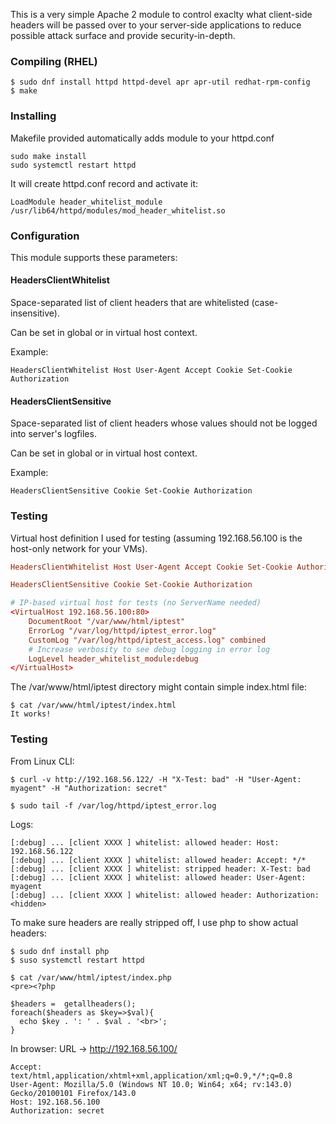 
This is a very simple Apache 2 module to control exaclty what client-side headers will
be passed over to your server-side applications to reduce possible attack surface and
provide security-in-depth.

### Compiling (RHEL)

```
$ sudo dnf install httpd httpd-devel apr apr-util redhat-rpm-config
$ make
```


### Installing

Makefile provided automatically adds module to your httpd.conf

```
sudo make install
sudo systemctl restart httpd
```

It will create httpd.conf record and activate it:

```
LoadModule header_whitelist_module /usr/lib64/httpd/modules/mod_header_whitelist.so
```

### Configuration 

This module supports these parameters:

#### HeadersClientWhitelist

Space-separated list of client headers that are whitelisted (case-insensitive).

Can be set in global or in virtual host context.

Example:
```
HeadersClientWhitelist Host User-Agent Accept Cookie Set-Cookie Authorization
```

#### HeadersClientSensitive

Space-separated list of client headers whose values should not be logged into server's logfiles.

Can be set in global or in virtual host context.

Example: 
```
HeadersClientSensitive Cookie Set-Cookie Authorization
```

### Testing

Virtual host definition I used for testing (assuming 192.168.56.100 is the host-only network 
for your VMs).

```httpd.conf
HeadersClientWhitelist Host User-Agent Accept Cookie Set-Cookie Authorization

HeadersClientSensitive Cookie Set-Cookie Authorization

# IP-based virtual host for tests (no ServerName needed)
<VirtualHost 192.168.56.100:80>
    DocumentRoot "/var/www/html/iptest"
    ErrorLog "/var/log/httpd/iptest_error.log"
    CustomLog "/var/log/httpd/iptest_access.log" combined
    # Increase verbosity to see debug logging in error log
    LogLevel header_whitelist_module:debug
</VirtualHost>
```

The /var/www/html/iptest directory might contain simple index.html file:

```
$ cat /var/www/html/iptest/index.html
It works!
```

### Testing

From Linux CLI:

```
$ curl -v http://192.168.56.122/ -H "X-Test: bad" -H "User-Agent: myagent" -H "Authorization: secret"

$ sudo tail -f /var/log/httpd/iptest_error.log
```

Logs:
```
[:debug] ... [client XXXX ] whitelist: allowed header: Host: 192.168.56.122
[:debug] ... [client XXXX ] whitelist: allowed header: Accept: */*
[:debug] ... [client XXXX ] whitelist: stripped header: X-Test: bad
[:debug] ... [client XXXX ] whitelist: allowed header: User-Agent: myagent
[:debug] ... [client XXXX ] whitelist: allowed header: Authorization: <hidden>
```

To make sure headers are really stripped off, I use php to show actual headers:


```
$ sudo dnf install php
$ suso systemctl restart httpd
```

```
$ cat /var/www/html/iptest/index.php
<pre><?php

$headers =  getallheaders();
foreach($headers as $key=>$val){
  echo $key . ': ' . $val . '<br>';
}
```

In browser:
URL -> http://192.168.56.100/

```text
Accept: text/html,application/xhtml+xml,application/xml;q=0.9,*/*;q=0.8
User-Agent: Mozilla/5.0 (Windows NT 10.0; Win64; x64; rv:143.0) Gecko/20100101 Firefox/143.0
Host: 192.168.56.100
Authorization: secret
```
